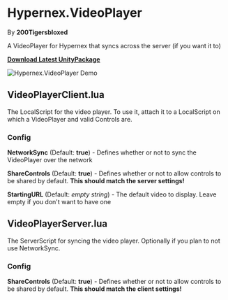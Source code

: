 # Hypernex.VideoPlayer

By **200Tigersbloxed**

A VideoPlayer for Hypernex that syncs across the server (if you want it to)

**[Download Latest UnityPackage](https://github.com/TigersUniverse/Hypernex.Unity.Gizmos/releases/download/hv-1.3.2/Hypernex.VideoPlayer.v1.3.2.unitypackage)**

![Hypernex.VideoPlayer Demo](https://github.com/TigersUniverse/Hypernex.Unity.Gizmos/assets/45884377/407899c1-deb5-4215-ae68-e8cf7fe3813d)

## VideoPlayerClient.lua

The LocalScript for the video player. To use it, attach it to a LocalScript on which a VideoPlayer and valid Controls are.

### Config

**NetworkSync** (Default: **true**) - Defines whether or not to sync the VideoPlayer over the network

**ShareControls** (Default: **true**) - Defines whether or not to allow controls to be shared by default. **This should match the server settings!**

**StartingURL** (Default: *empty string*) - The default video to display. Leave empty if you don't want to have one

## VideoPlayerServer.lua

The ServerScript for syncing the video player. Optionally if you plan to not use NetworkSync.

### Config

**ShareControls** (Default: **true**) - Defines whether or not to allow controls to be shared by default. **This should match the client settings!**
